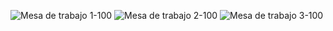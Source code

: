 ![Mesa de trabajo 1-100](https://user-images.githubusercontent.com/46663486/58750599-140f9780-845a-11e9-88c8-4ae16af00f45.jpg)
![Mesa de trabajo 2-100](https://user-images.githubusercontent.com/46663486/58750600-170a8800-845a-11e9-9911-d15b309e694c.jpg)
![Mesa de trabajo 3-100](https://user-images.githubusercontent.com/46663486/58750601-17a31e80-845a-11e9-863d-1a8a67a24a6b.jpg)
